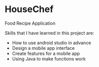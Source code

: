 # HouseChef
 Food Recipe Application

 Skills that I have learned in this project are:
  - How to use android studio in advance
  - Design a mobile app interface
  - Create features for a mobile app
  - Using Java to make functions work
